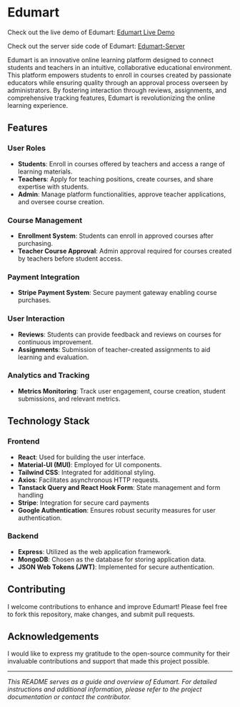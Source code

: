 # Edumart

Check out the live demo of Edumart: [Edumart Live Demo](https://edumart-3502a.web.app/)

Check out the server side code of Edumart: [Edumart-Server](https://github.com/sovonbd/edumart-server-12)

Edumart is an innovative online learning platform designed to connect students and teachers in an intuitive, collaborative educational environment. This platform empowers students to enroll in courses created by passionate educators while ensuring quality through an approval process overseen by administrators. By fostering interaction through reviews, assignments, and comprehensive tracking features, Edumart is revolutionizing the online learning experience.

## Features

### User Roles

- **Students**: Enroll in courses offered by teachers and access a range of learning materials.
- **Teachers**: Apply for teaching positions, create courses, and share expertise with students.
- **Admin**: Manage platform functionalities, approve teacher applications, and oversee course creation.

### Course Management

- **Enrollment System**: Students can enroll in approved courses after purchasing.
- **Teacher Course Approval**: Admin approval required for courses created by teachers before student access.

### Payment Integration

- **Stripe Payment System**: Secure payment gateway enabling course purchases.

### User Interaction

- **Reviews**: Students can provide feedback and reviews on courses for continuous improvement.
- **Assignments**: Submission of teacher-created assignments to aid learning and evaluation.

### Analytics and Tracking

- **Metrics Monitoring**: Track user engagement, course creation, student submissions, and relevant metrics.

## Technology Stack

### Frontend

- **React**: Used for building the user interface.
- **Material-UI (MUI)**: Employed for UI components.
- **Tailwind CSS**: Integrated for additional styling.
- **Axios**: Facilitates asynchronous HTTP requests.
- **Tanstack Query and React Hook Form**: State management and form handling
- **Stripe**: Integration for secure card payments
- **Google Authentication**: Ensures robust security measures for user authentication.

### Backend

- **Express**: Utilized as the web application framework.
- **MongoDB**: Chosen as the database for storing application data.
- **JSON Web Tokens (JWT)**: Implemented for secure authentication.

## Contributing

I welcome contributions to enhance and improve Edumart! Please feel free to fork this repository, make changes, and submit pull requests.

## Acknowledgements

I would like to express my gratitude to the open-source community for their invaluable contributions and support that made this project possible.

---

_This README serves as a guide and overview of Edumart. For detailed instructions and additional information, please refer to the project documentation or contact the contributor._

